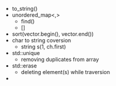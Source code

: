 - to_string()
- unordered_map<,>
	- find()
	- []
- sort(vector.begin(), vector.end())
- char to string coversion
  - string s(1, ch.first)
- std::unique
  - removing duplicates from array
- std::erase
  - deleting element(s) while traversion
- 